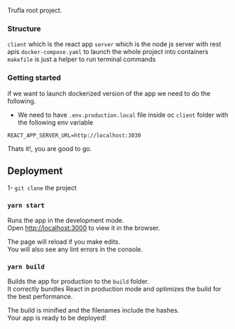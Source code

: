 Trufla root project.

### Structure

`client` which is the react app
`server` which is the node js server with rest apis
`docker-compose.yaml` to launch the whole project into containers
`makefile` is just a helper to run terminal commands

### Getting started

if we want to launch dockerized version of the app we need to do the following.

- We need to have `.env.production.local` file inside oc `client` folder with the following env variable

`REACT_APP_SERVER_URL=http://localhost:3030`

Thats it!, you are good to go.

## Deployment

1- `git clone` the project

### `yarn start`

Runs the app in the development mode.<br />
Open [http://localhost:3000](http://localhost:3000) to view it in the browser.

The page will reload if you make edits.<br />
You will also see any lint errors in the console.

### `yarn build`

Builds the app for production to the `build` folder.<br />
It correctly bundles React in production mode and optimizes the build for the best performance.

The build is minified and the filenames include the hashes.<br />
Your app is ready to be deployed!
